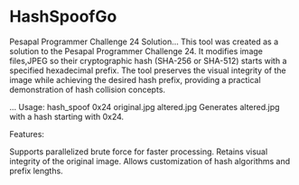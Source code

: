 # HashSpoofGo 
Pesapal Programmer Challenge 24 Solution... This tool was 
created as a solution to the Pesapal Programmer Challenge 24. It 
modifies image files,JPEG so their cryptographic hash 
(SHA-256 or SHA-512) starts with a specified hexadecimal prefix. The 
tool preserves the visual integrity of the image while achieving the 
desired hash prefix, providing a practical demonstration of hash 
collision concepts.

... Usage:
 hash_spoof 0x24 original.jpg altered.jpg
 Generates altered.jpg with a hash starting with 0x24.

Features:

Supports parallelized brute force for faster processing.
Retains visual integrity of the original image.
Allows customization of hash algorithms and prefix lengths.

